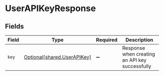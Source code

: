 # UserAPIKeyResponse


## Fields

| Field                                                                | Type                                                                 | Required                                                             | Description                                                          |
| -------------------------------------------------------------------- | -------------------------------------------------------------------- | -------------------------------------------------------------------- | -------------------------------------------------------------------- |
| `key`                                                                | [Optional[shared.UserAPIKey]](undefined/models/shared/userapikey.md) | :heavy_minus_sign:                                                   | Response when creating an API key successfully                       |